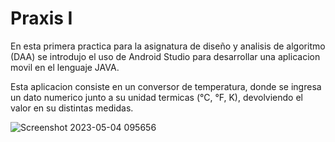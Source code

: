 # Praxis I

En esta primera practica para la asignatura de diseño y analisis de algoritmo (DAA) se introdujo el uso de Android Studio para desarrollar una aplicacion movil en el lenguaje JAVA. 

Esta aplicacion consiste en un conversor de temperatura, donde se ingresa un dato numerico junto a su unidad termicas (°C, °F, K), devolviendo el valor en su distintas medidas.

![Screenshot 2023-05-04 095656](https://user-images.githubusercontent.com/88744341/236229689-f213deb8-6bc1-4c26-9f4b-765274df9edf.jpg)
